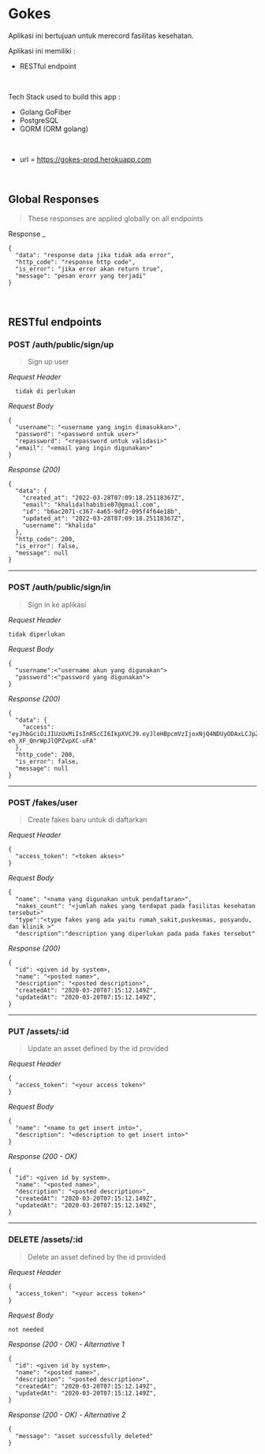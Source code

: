 # Gokes 
Aplikasi ini bertujuan untuk  merecord fasilitas kesehatan.

Aplikasi ini memiliki :
* RESTful endpoint 

&nbsp;

Tech Stack used to build this app :
* Golang GoFiber
* PostgreSQL
* GORM (ORM golang)

&nbsp;

* url = https://gokes-prod.herokuapp.com

&nbsp;

## Global Responses
> These responses are applied globally on all endpoints

Response _
```
{
  "data": "response data jika tidak ada error",
  "http_code": "response http code",
  "is_error": "jika error akan return true",
  "message": "pesan erorr yang terjadi"
}
```

&nbsp;

## RESTful endpoints
### POST /auth/public/sign/up

> Sign up user

_Request Header_
```
  tidak di perlukan
```

_Request Body_
```
{
  "username": "<username yang ingin dimasukkan>",
  "password": "<password untuk user>"
  "repassword": "<repassword untuk validasi>"
  "email": "<email yang ingin digunakan>"
}
```

_Response (200)_
```
{
  "data": {
    "created_at": "2022-03-28T07:09:18.25118367Z",
    "email": "khalidalhabibie07@gmail.com",
    "id": "b6ac2071-c367-4a65-9df2-095f4f64e18b",
    "updated_at": "2022-03-28T07:09:18.25118367Z",
    "username": "khalida"
  },
  "http_code": 200,
  "is_error": false,
  "message": null
}
```

---
### POST /auth/public/sign/in

> Sign in ke aplikasi

_Request Header_
```
tidak diperlukan

```

_Request Body_
```
{
  "username":<"username akun yang digunakan">
  "password":<"password yang digunakan">
}
```

_Response (200)_
```
{
  "data": {
    "access": "eyJhbGciOiJIUzUxMiIsInR5cCI6IkpXVCJ9.eyJleHBpcmVzIjoxNjQ4NDUyODAxLCJpZCI6ImI2YWMyMDcxLWMzNjctNGE2NS05ZGYyLTA5NWY0ZjY0ZTE4YiIsInVzZXJuYW1lIjoia2hhbGlkYWxoYWJpYmllMDdAZ21haWwuY29tIn0.njNHF0IIiWuAuzwvl9oBEqXSVf8cVtj6G8UuQa6gagcAiUAHii6VktPHA9SUe-eh_XF_QnrWpJlQPZvpXC-uFA"
  },
  "http_code": 200,
  "is_error": false,
  "message": null
}
```

---
### POST /fakes/user

> Create fakes baru untuk di daftarkan

_Request Header_
```
{
  "access_token": "<token akses>"
}
```

_Request Body_
```
{
  "name": "<nama yang digunakan untuk pendaftaran>",
  "nakes_count": "<jumlah nakes yang terdapat pada fasilitas kesehatan tersebut>"
  "type":"<type fakes yang ada yaitu rumah_sakit,puskesmas, posyandu, dan klinik >"
  "description":"description yang diperlukan pada pada fakes tersebut"
```

_Response (200)_
```
{
  "id": <given id by system>,
  "name": "<posted name>",
  "description": "<posted description>",
  "createdAt": "2020-03-20T07:15:12.149Z",
  "updatedAt": "2020-03-20T07:15:12.149Z",
}
```

---
### PUT /assets/:id

> Update an asset defined by the id provided

_Request Header_
```
{
  "access_token": "<your access token>"
}
```

_Request Body_
```
{
  "name": "<name to get insert into>",
  "description": "<description to get insert into>"
}
```

_Response (200 - OK)_
```
{
  "id": <given id by system>,
  "name": "<posted name>",
  "description": "<posted description>",
  "createdAt": "2020-03-20T07:15:12.149Z",
  "updatedAt": "2020-03-20T07:15:12.149Z",
}
```

---
### DELETE /assets/:id

> Delete an asset defined by the id provided

_Request Header_
```
{
  "access_token": "<your access token>"
}
```

_Request Body_
```
not needed
```

_Response (200 - OK) - Alternative 1_
```
{
  "id": <given id by system>,
  "name": "<posted name>",
  "description": "<posted description>",
  "createdAt": "2020-03-20T07:15:12.149Z",
  "updatedAt": "2020-03-20T07:15:12.149Z",
}
```

_Response (200 - OK) - Alternative 2_
```
{
  "message": "asset successfully deleted"
}
```